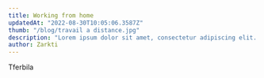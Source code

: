 ```yaml
---
title: Working from home
updatedAt: "2022-08-30T10:05:06.3587Z"
thumb: "/blog/travail a distance.jpg"
description: "Lorem ipsum dolor sit amet, consectetur adipiscing elit. In ex tortor, viverra vitae ultricies non, placerat et odio. Sed semper iaculis sodales."
author: Zarkti
---
```


Tferbila
